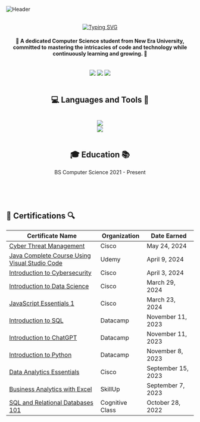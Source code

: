 ![Header](https://github.com/JenzelSerapio/JenzelSerapio/raw/main/215911.gif)
<div align="center">
  <br/>
<a href="https://git.io/typing-svg"><img src="https://readme-typing-svg.demolab.com?font=Righteous&size=30&duration=3000&pause=1000&color=4162AC&random=false&width=435&lines=Hi+there!+I+am+Jenzel+Serapio!" alt="Typing SVG" /></a>  <h4> 🌟 A dedicated Computer Science student from New Era University, committed to mastering the intricacies of code and technology while continuously learning and growing. 🌟</h4>
</div>

<br/>
<div align="center">
<a href="mailto:jenzelserapio08@gmail.com">
<img src="https://img.shields.io/badge/Gmail-D14836?style=for-the-badge&logo=gmail&logoColor=white" target="_blank"/></a>
  
  <a href="https://t.me/jnl_s">
    <img src="https://img.shields.io/badge/Telegram-2CA5E0?style=for-the-badge&logo=telegram&logoColor=white target="_blank"/></a>
     <a href="https://m.me/jenserapio">
    <img src="https://img.shields.io/badge/Messenger-00B2FF?style=for-the-badge&logo=messenger&logoColor=white"/>
</a>
</div>
  
<br/>
<h2 align="center">💻 Languages and Tools 🔨</h2>
<br/>
<div align="center">
<a href="https://skillicons.dev">
  <img src="https://skillicons.dev/icons?i=javascript,androidstudio,java,html"><br/>
  <img src="https://skillicons.dev/icons?i=css,python,php,github">
  </a>
</div>

<br/>
<h2 align="center"> 🎓 Education 📚 </h2>
<p align="center">BS Computer Science  
2021 - Present</p>


<br/>
<br/>
<br/>

## 📝 Certifications 🔍 

| Certificate Name | Organization | Date Earned |
|------------------|--------------|-------------|
| [Cyber Threat Management](https://drive.google.com/file/d/1B6LmAgfWnrrIpV6tBFKKq7-SGuBdrc-e/view?usp=sharing)    | Cisco        | May 24, 2024    |
| [Java Complete Course Using Visual Studio Code](https://drive.google.com/file/d/1V8zevXLbuwaMxDAPFYaHHZCK4gU7eCx9/view?usp=sharing)    | Udemy        | April 9, 2024    |
| [Introduction to Cybersecurity](https://drive.google.com/file/d/1buduQpYwiiOZHOZt0vu87vGeoTnBGK0T/view?usp=sharing)    | Cisco        | April 3, 2024    |
| [Introduction to Data Science](https://drive.google.com/file/d/1e86lMivOw-I3jp43G3c9IFWLNSpnKFOh/view?usp=sharing)    | Cisco        | March 29, 2024    |
| [JavaScript Essentials 1](https://drive.google.com/file/d/1WIJX9WBS_pswY8c2kA77IQbDa-DNnrct/view?usp=sharing)    | Cisco        | March 23, 2024    |
| [Introduction to SQL](https://drive.google.com/file/d/1sxqbbMQYpKD6QEPm9cwyPj97qVYmcLkB/view?usp=sharing)    | Datacamp        | November 11, 2023    |
| [Introduction to ChatGPT](https://drive.google.com/file/d/1d8Y0PH1ufl2HB86l8c-jje8Y-YGFYplL/view?usp=sharing)    | Datacamp       | November 11, 2023    |
| [Introduction to Python](https://drive.google.com/file/d/19MfAtlPkQ-mp284tpHMf3kz_-GctiuD-/view?usp=sharing)    | Datacamp        | November 8, 2023    |
| [Data Analytics Essentials](https://drive.google.com/file/d/1X_Zpo94ZaEYBsXGNKjMwrYiWRxWc-O-Z/view?usp=sharing)    | Cisco        | September 15, 2023    |
| [Business Analytics with Excel](https://drive.google.com/file/d/1kQP7Mhqk2prCeAo9aNb2xpmuD0iyzHh7/view?usp=sharing)    | SkillUp        | September 7, 2023    |
| [SQL and Relational Databases 101](https://drive.google.com/file/d/1gms8fL1I8UVWZDby-oTOLVL3uGg04xn7/view?usp=sharing)   | Cognitive Class        | October 28, 2022  |










